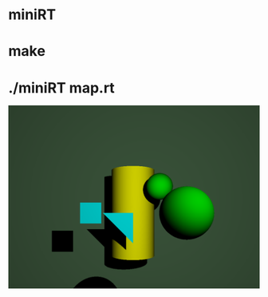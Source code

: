 # miniRT
# make
# ./miniRT map.rt

![alt text](https://github.com/an-karina/miniRT/blob/main/figures.png)
